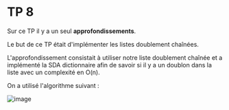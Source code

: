 
# TP 8
Sur ce TP il y a un seul **approfondissements**.

Le but de ce TP était d'implémenter les listes doublement chaînées.

L'approfondissement consistait à utiliser notre liste doublement chaînée et a implémenté la SDA dictionnaire afin de savoir si il y a un doublon dans la liste avec un complexité en O(n).

On a utilisé l'algorithme suivant : 

![image](https://github.com/user-attachments/assets/c407b602-ba2a-4735-a5c3-6de7a0610299)

